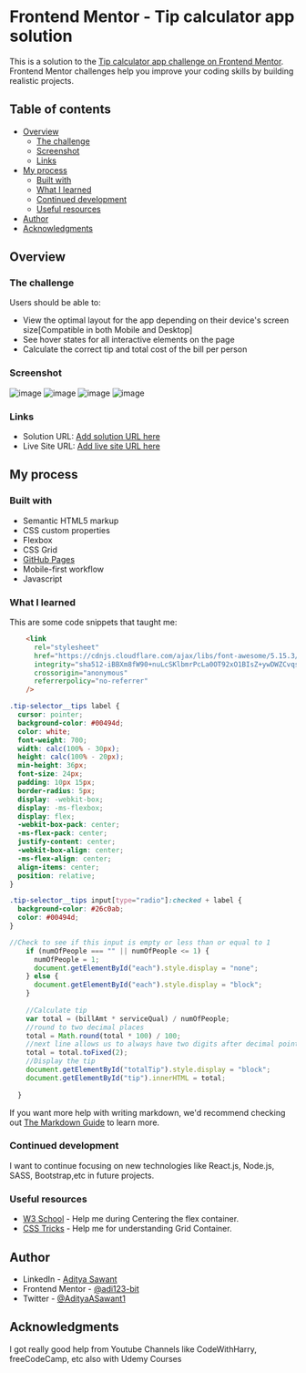 # Frontend Mentor - Tip calculator app solution

This is a solution to the [Tip calculator app challenge on Frontend Mentor](https://www.frontendmentor.io/challenges/tip-calculator-app-ugJNGbJUX). Frontend Mentor challenges help you improve your coding skills by building realistic projects.

## Table of contents

- [Overview](#overview)
  - [The challenge](#the-challenge)
  - [Screenshot](#screenshot)
  - [Links](#links)
- [My process](#my-process)
  - [Built with](#built-with)
  - [What I learned](#what-i-learned)
  - [Continued development](#continued-development)
  - [Useful resources](#useful-resources)
- [Author](#author)
- [Acknowledgments](#acknowledgments)


## Overview

### The challenge

Users should be able to:

- View the optimal layout for the app depending on their device's screen size[Compatible in both Mobile and Desktop]
- See hover states for all interactive elements on the page
- Calculate the correct tip and total cost of the bill per person

### Screenshot
![image](https://user-images.githubusercontent.com/60505090/126587630-e5a35e6e-2ec2-4a3b-a10d-9475f2ea89c8.png)
![image](https://user-images.githubusercontent.com/60505090/126587669-f84f454e-5eaf-4229-913c-84fb1033ab71.png)
![image](https://user-images.githubusercontent.com/60505090/126587704-4d697bbe-601b-4d87-ab3c-40e09d24f94c.png)
![image](https://user-images.githubusercontent.com/60505090/126587950-d77dc185-3462-44c1-a5ab-8e9bb43203df.png)



### Links

- Solution URL: [Add solution URL here](https://www.frontendmentor.io/solutions/tip-calculator-web-app-using-html-css-and-javascript-PQ9IR6F2l)
- Live Site URL: [Add live site URL here](https://adi123-bit.github.io/Tip-Calculator-Web-App/)

## My process

### Built with

- Semantic HTML5 markup
- CSS custom properties
- Flexbox
- CSS Grid
- [GitHub Pages](https://pages.github.com/)
- Mobile-first workflow
- Javascript


### What I learned

This are some code snippets that taught me:

```html
    <link
      rel="stylesheet"
      href="https://cdnjs.cloudflare.com/ajax/libs/font-awesome/5.15.3/css/all.min.css"
      integrity="sha512-iBBXm8fW90+nuLcSKlbmrPcLa0OT92xO1BIsZ+ywDWZCvqsWgccV3gFoRBv0z+8dLJgyAHIhR35VZc2oM/gI1w=="
      crossorigin="anonymous"
      referrerpolicy="no-referrer"
    />
```
```css
.tip-selector__tips label {
  cursor: pointer;
  background-color: #00494d;
  color: white;
  font-weight: 700;
  width: calc(100% - 30px);
  height: calc(100% - 20px);
  min-height: 36px;
  font-size: 24px;
  padding: 10px 15px;
  border-radius: 5px;
  display: -webkit-box;
  display: -ms-flexbox;
  display: flex;
  -webkit-box-pack: center;
  -ms-flex-pack: center;
  justify-content: center;
  -webkit-box-align: center;
  -ms-flex-align: center;
  align-items: center;
  position: relative;
}

.tip-selector__tips input[type="radio"]:checked + label {
  background-color: #26c0ab;
  color: #00494d;
}
```
```js
//Check to see if this input is empty or less than or equal to 1
    if (numOfPeople === "" || numOfPeople <= 1) {
      numOfPeople = 1;
      document.getElementById("each").style.display = "none";
    } else {
      document.getElementById("each").style.display = "block";
    }
  
    //Calculate tip
    var total = (billAmt * serviceQual) / numOfPeople;
    //round to two decimal places
    total = Math.round(total * 100) / 100;
    //next line allows us to always have two digits after decimal point
    total = total.toFixed(2);
    //Display the tip
    document.getElementById("totalTip").style.display = "block";
    document.getElementById("tip").innerHTML = total;
  
  }
```

If you want more help with writing markdown, we'd recommend checking out [The Markdown Guide](https://www.markdownguide.org/) to learn more.


### Continued development

I want to continue focusing on new technologies like React.js, Node.js, SASS, Bootstrap,etc in future projects.


### Useful resources

- [W3 School](https://www.w3schools.com/css/css3_flexbox_container.asp) - Help me during Centering the flex container.
- [CSS Tricks](https://css-tricks.com/snippets/css/complete-guide-grid/) - Help me for understanding Grid Container.


## Author

- LinkedIn - [Aditya Sawant](https://www.linkedin.com/in/aditya-a-sawant/)
- Frontend Mentor - [@adi123-bit](https://www.frontendmentor.io/profile/adi123-bit)
- Twitter - [@AdityaASawant1](https://www.twitter.com/AdityaASawant1)

## Acknowledgments

I got really good help from Youtube Channels like CodeWithHarry, freeCodeCamp, etc also with Udemy Courses 

